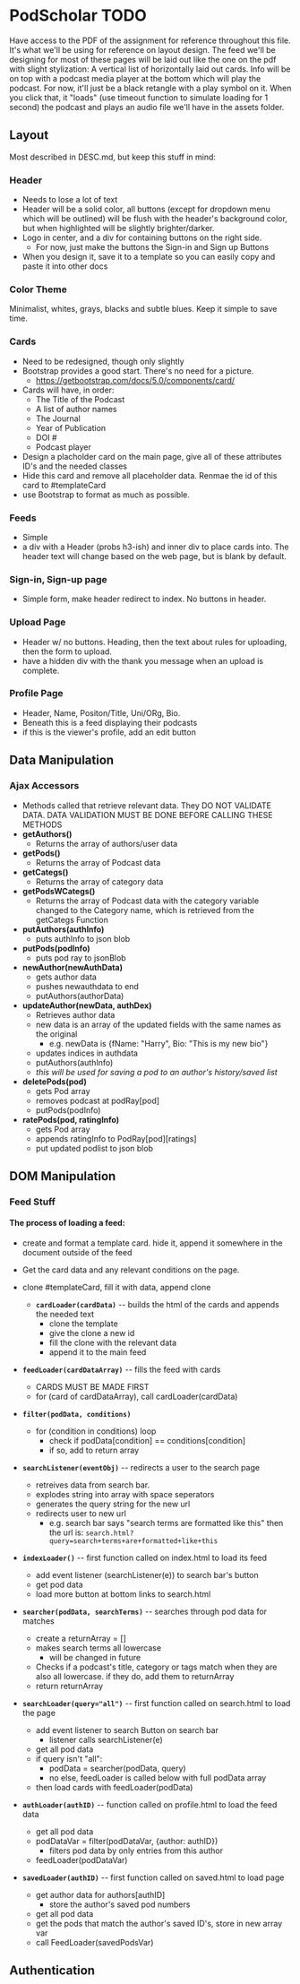 <script>
    // redirects anyone who tries to load this in browser
    window.location.href = "../index.html";
</script>

# **PodScholar TODO**
Have access to the PDF of the assignment for reference throughout this file. It's what we'll be using for reference on layout design.
The feed we'll be designing for most of these pages will be laid out like the one on the pdf with slight stylization: 
    A vertical list of horizontally laid out cards. Info will be on top with a podcast media player at the bottom which will play the podcast. For now, it'll just be a black retangle with a play symbol on it. When you click that, it "loads" (use timeout function to simulate loading for 1 second) the podcast and plays an audio file we'll have in the assets folder.

## **Layout**
Most described in DESC.md, but keep this stuff in mind:

### **Header**
- Needs to lose a lot of text
- Header will be a solid color, all buttons (except for dropdown menu which will be outlined) will be flush with the header's background color, but when highlighted will be slightly brighter/darker.
- Logo in center, and a div for containing buttons on the right side.
  - For now, just make the buttons the Sign-in and Sign up Buttons
- When you design it, save it to a template so you can easily copy and paste it into other docs
### **Color Theme**
Minimalist, whites, grays, blacks and subtle blues. Keep it simple to save time.
### **Cards**
- Need to be redesigned, though only slightly 
- Bootstrap provides a good start. There's no need for a picture.
  - https://getbootstrap.com/docs/5.0/components/card/
- Cards will have, in order:
  - The Title of the Podcast
  - A list of author names
  - The Journal
  - Year of Publication
  - DOI #
  - Podcast player
- Design a placholder card on the main page, give all of these attributes ID's and the needed classes
- Hide this card and remove all placeholder data. Renmae the id of this card to #templateCard
- use Bootstrap to format as much as possible.

### **Feeds**
- Simple
- a div with a Header (probs h3-ish) and inner div to place cards into. The header text will change based on the web page, but is blank by default.

### **Sign-in, Sign-up page**
- Simple form, make header redirect to index. No buttons in header.

### **Upload Page**
- Header w/ no buttons. Heading, then the text about rules for uploading, then the form to upload.
- have a hidden div with the thank you message when an upload is complete.

### **Profile Page**
- Header, Name, Positon/Title, Uni/ORg, Bio.
- Beneath this is a feed displaying their podcasts
- if this is the viewer's profile, add an edit button

## **Data Manipulation**

### **Ajax Accessors**
- Methods called that retrieve relevant data. They DO NOT VALIDATE DATA. DATA VALIDATION MUST BE DONE BEFORE CALLING THESE METHODS
- **getAuthors()**
  - Returns the array of authors/user data
- **getPods()**
  - Returns the array of Podcast data
- **getCategs()**
  - Returns the array of category data
- **getPodsWCategs()**
  - Returns the array of Podcast data with the category variable changed to the Category name, which is retrieved from the getCategs Function 
- **putAuthors(authInfo)**
  - puts authInfo to json blob
- **putPods(podInfo)**
  - puts pod ray to jsonBlob
- **newAuthor(newAuthData)**
  - gets author data
  - pushes newauthdata to end
  - putAuthors(authorData)
- **updateAuthor(newData, authDex)**
  - Retrieves author data
  - new data is an array of the updated fields with the same names as the original
    - e.g. newData is {fName: "Harry", Bio: "This is my new bio"}
  - updates indices in authdata
  - putAuthors(authInfo)
  - *this will be used for saving a pod to an author's history/saved list*
- **deletePods(pod)**
  - gets Pod array
  - removes podcast at podRay[pod]
  - putPods(podInfo)
- **ratePods(pod, ratingInfo)**
  - gets Pod array
  - appends ratingInfo to PodRay[pod][ratings]
  - put updated podlist to json blob

## **DOM Manipulation**
### Feed Stuff
#### The process of loading a feed:
- create and format a template card. hide it, append it somewhere in the document outside of the feed
- Get the card data and any relevant conditions on the page.
- clone #templateCard, fill it with data, append clone
  - **`cardLoader(cardData)`** -- builds the html of the cards and appends the needed text
    - clone the template
    - give the clone a new id
    - fill the clone with the relevant data
    - append it to the main feed
- **`feedLoader(cardDataArray)`** -- fills the feed with cards
  - CARDS MUST BE MADE FIRST
  - for (card of cardDataArray), call cardLoader(cardData)

- **`filter(podData, conditions)`**
  - for (condition in conditions) loop
    - check if podData[condition] == conditions[condition]
    - if so, add to return array

- **`searchListener(eventObj)`** -- redirects a user to the search page
  - retreives data from search bar.
  - explodes string into array with space seperators
  - generates the query string for the new url
  - redirects user to new url
    - e.g. search bar says "search terms are formatted like this" then the url is: `search.html?query=search+terms+are+formatted+like+this`

- **`indexLoader()`** -- first function called on index.html to load its feed
  - add event listener (searchListener(e)) to search bar's button
  - get pod data
  - load more button at bottom links to search.html

- **`searcher(podData, searchTerms)`** -- searches through pod data for matches
  - create a returnArray = []
  - makes search terms all lowercase
    - will be changed in future
  - Checks if a podcast's title, category or tags match when they are also all lowercase. if they do, add them to returnArray
  - return returnArray

- **`searchLoader(query="all")`** --  first function called on search.html to load the page
  - add event listener to search Button on search bar
    - listener calls searchListener(e)
  - get all pod data
  - if query isn't "all":
    - podData = searcher(podData, query)
    - no else, feedLoader is called below with full podData array
  - then load cards with feedLoader(podData)

- **`authLoader(authID)`** -- function called on profile.html to load the feed data
  - get all pod data
  - podDataVar = filter(podDataVar, {author: authID})
    - filters pod data by only entries from this author
  - feedLoader(podDataVar)

- **`savedLoader(authID)`** -- first function called on saved.html to load page
  - get author data for authors[authID]
    - store the author's saved pod numbers
  - get all pod data
  - get the pods that match the author's saved ID's, store in new array var
  - call FeedLoader(savedPodsVar)

## **Authentication**
